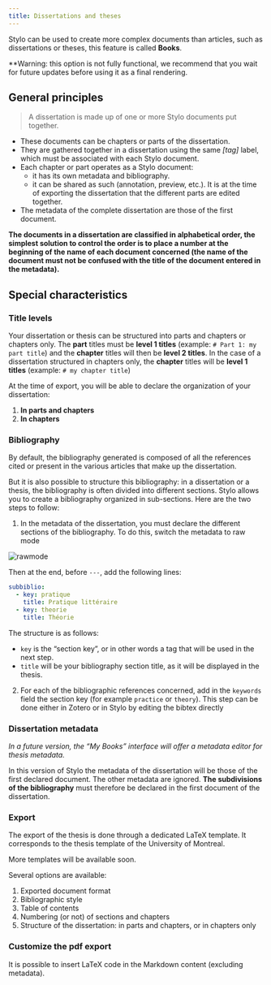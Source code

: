 ```yaml
---
title: Dissertations and theses
---
```


Stylo can be used to create more complex documents than articles, such as dissertations or theses, this feature is called **Books**.

**Warning: this option is not fully functional, we recommend that you wait for future updates before using it as a final rendering.

## General principles

> A dissertation is made up of one or more Stylo documents put together.

- These documents can be chapters or parts of the dissertation.
- They are gathered together in a dissertation using the same _[tag]_ label, which must be associated with each Stylo document.
- Each chapter or part operates as a Stylo document:
  - it has its own metadata and bibliography.
  - it can be shared as such (annotation, preview, etc.). It is at the time of exporting the dissertation that the different parts are edited together.
- The metadata of the complete dissertation are those of the first document.

**The documents in a dissertation are classified in alphabetical order, the simplest solution to control the order is to place a number at the beginning of the name of each document concerned (the name of the document must not be confused with the title of the document entered in the metadata).**

## Special characteristics

### Title levels

Your dissertation or thesis can be structured into parts and chapters or chapters only.  The **part** titles must be **level 1 titles** (example: `# Part 1: my part title`) and the **chapter** titles will then be **level 2 titles**. In the case of a dissertation structured in chapters only, the **chapter** titles will be **level 1 titles** (example: `# my chapter title`)

At the time of export, you will be able to declare the organization of your dissertation:

1. **In parts and chapters**
2. **In chapters**


### Bibliography
By default, the bibliography generated is composed of all the references cited or present in the various articles that make up the dissertation.

But it is also possible to structure this bibliography: in a dissertation or a thesis, the bibliography is often divided into different sections. Stylo allows you to create a bibliography organized in sub-sections. Here are the two steps to follow:

1. In the metadata of the dissertation, you must declare the different sections of the bibliography. To do this, switch the metadata to raw mode

![rawmode](/uploads/images/alpha_rawmode.png)

Then at the end, before `---`, add the following lines:

```yaml
subbiblio:
  - key: pratique
    title: Pratique littéraire
  - key: theorie
    title: Théorie
```

The structure is as follows:
- `key`  is the “section key”, or in other words a tag that will be used in the next step.
- `title` will be your bibliography section title, as it will be displayed in the thesis.

2. For each of the bibliographic references concerned, add in the `keywords` field the section key (for example `practice` or `theory`). This step can be done either in Zotero or in Stylo by editing the bibtex directly

### Dissertation metadata
_In a future version, the “My Books” interface will offer a metadata editor for thesis metadata._

In this version of Stylo the metadata of the dissertation will be those of the first declared document. The other metadata are ignored. **The subdivisions of the bibliography** must therefore be declared in the first document of the dissertation.

### Export
The export of the thesis is done through a dedicated LaTeX template. It corresponds to the thesis template of the University of Montreal.

More templates will be available soon.

Several options are available:

1. Exported document format
2. Bibliographic style
3. Table of contents
4. Numbering (or not) of sections and chapters
5. Structure of the dissertation: in parts and chapters, or in chapters only

### Customize the pdf export
It is possible to insert LaTeX code in the Markdown content (excluding metadata).
